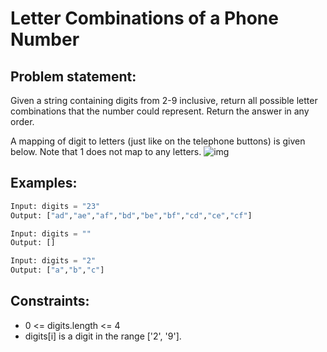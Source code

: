 # Letter Combinations of a Phone Number

## Problem statement:
Given a string containing digits from 2-9 inclusive, return all possible letter combinations that the number could represent. Return the answer in any order.

A mapping of digit to letters (just like on the telephone buttons) is given below. Note that 1 does not map to any letters.
![img](https://upload.wikimedia.org/wikipedia/commons/thumb/7/73/Telephone-keypad2.svg/200px-Telephone-keypad2.svg.png)

## Examples:
```py
Input: digits = "23"
Output: ["ad","ae","af","bd","be","bf","cd","ce","cf"]
```
```py
Input: digits = ""
Output: []
```
```py
Input: digits = "2"
Output: ["a","b","c"]
```

## Constraints:
- 0 <= digits.length <= 4
- digits[i] is a digit in the range ['2', '9'].
